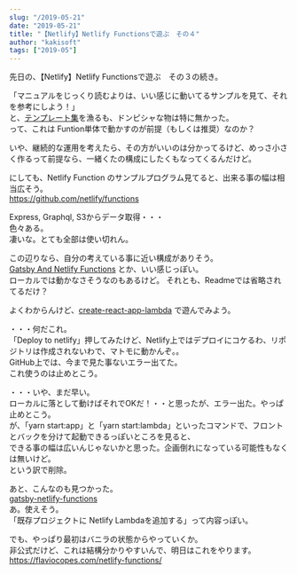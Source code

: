 ```yaml
---
slug: "/2019-05-21"
date: "2019-05-21"
title: "【Netlify】Netlify Functionsで遊ぶ　その４"
author: "kakisoft"
tags: ["2019-05"]
---
```

先日の、【Netlify】Netlify Functionsで遊ぶ　その３の続き。  

「マニュアルをじっくり読むよりは、いい感じに動いてるサンプルを見て、それを参考にしよう！」  
と、[テンプレート集](https://templates.netlify.com/)を漁るも、ドンピシャな物は特に無かった。  
って、これは Funtion単体で動かすのが前提（もしくは推奨）なのか？  

いや、継続的な運用を考えたら、その方がいいのは分かってるけど、めっさ小さく作るって前提なら、一緒くたの構成にしたくもなってくるんだけど。  

にしても、Netlify Function のサンプルプログラム見てると、出来る事の幅は相当広そう。  
<https://github.com/netlify/functions>  

Express, Graphql, S3からデータ取得・・・  
色々ある。  
凄いな。とても全部は使い切れん。  


この辺りなら、自分の考えている事に近い構成がありそう。  
[Gatsby And Netlify Functions](https://github.com/snipcart/gatsby-netlify-serverless) とか、いい感じっぽい。  
ローカルでは動かなさそうなのもあるけど。 それとも、Readmeでは省略されてるだけ？  

よくわからんけど、[create-react-app-lambda](https://github.com/netlify/create-react-app-lambda) で遊んでみよう。  

・・・何だこれ。  
「Deploy to netlify」押してみたけど、Netlify上ではデプロイにコケるわ、リポジトリは作成されないわで、マトモに動かんぞ。。  
GitHub上では、今まで見た事ないエラー出てた。  
これ使うのは止めとこう。  

・・・いや、まだ早い。  
ローカルに落として動けばそれでOKだ！・・と思ったが、エラー出た。やっぱ止めとこう。  
が、「yarn start:app」と「yarn start:lambda」といったコマンドで、フロントとバックを分けて起動できるっぽいところを見ると、  
できる事の幅は広いんじゃないかと思った。企画倒れになっている可能性もなくは無いけど。  
という訳で削除。  

あと、こんなのも見つかった。  
[gatsby-netlify-functions](https://github.com/imorente/gatsby-netlify-functions)  
あ。使えそう。  
「既存プロジェクトに Netlify Lambdaを追加する」って内容っぽい。  

でも、やっぱり最初はバニラの状態からやっていくか。  
非公式だけど、これは結構分かりやすいんで、明日はこれをやります。  
<https://flaviocopes.com/netlify-functions/>  

